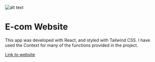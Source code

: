 

![alt text](https://i.ibb.co/nRgmhYk/e-com-project.png)

# E-com Website
This app was developed with React, and styled with Tailwind CSS. I have used the Context for many of the functions provided in the project.

[Link to website](ez-e-com.netlify.app)
